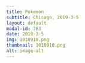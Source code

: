 ```yaml
---
title: Pokemon
subtitle: Chicago, 2019-3-5
layout: default
modal-id: 763
date: 2019-3-5
img: 1010910.png
thumbnail: 1010910.png
alt: image-alt
---
```

